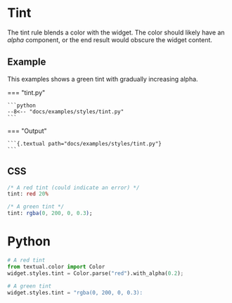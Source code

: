 # Tint

The tint rule blends a color with the widget. The color should likely have an _alpha_ component, or the end result would obscure the widget content.

## Example

This examples shows a green tint with gradually increasing alpha.

=== "tint.py"

    ```python
    --8<-- "docs/examples/styles/tint.py"
    ```

=== "Output"

    ```{.textual path="docs/examples/styles/tint.py"}
    ```

## CSS

```sass
/* A red tint (could indicate an error) */
tint: red 20%

/* A green tint */
tint: rgba(0, 200, 0, 0.3);
```

# Python

```python
# A red tint
from textual.color import Color
widget.styles.tint = Color.parse("red").with_alpha(0.2);

# A green tint
widget.styles.tint = "rgba(0, 200, 0, 0.3):
```
